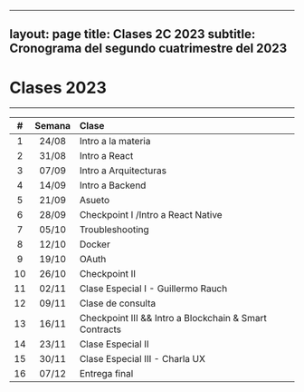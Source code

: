   ---
layout: page
title: Clases 2C 2023
subtitle: Cronograma del segundo cuatrimestre del 2023
---

# Clases 2023
___


| #  | Semana  | Clase  |
|:----------:|:-------------:|:------|
| 1 | 24/08 | Intro a la materia |
| 2 | 31/08 | Intro a React  |
| 3 | 07/09 |  Intro a Arquitecturas |
| 4 | 14/09 | Intro a Backend|
| 5 | 21/09 | Asueto  |
| 6 | 28/09 | Checkpoint I /Intro a React Native |
| 7 | 05/10 | Troubleshooting |
| 8 | 12/10 | Docker  |
| 9 | 19/10 | OAuth |
|10 | 26/10 | Checkpoint II |
|11 | 02/11 | Clase Especial I - Guillermo Rauch   |
|12 | 09/11 | Clase de consulta  |
|13 | 16/11 | Checkpoint III && Intro a Blockchain & Smart Contracts   |
|14 | 23/11 | Clase Especial II    |
|15 | 30/11 | Clase Especial III - Charla UX |
|16 | 07/12 | Entrega final |
